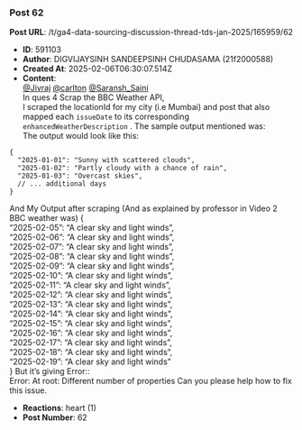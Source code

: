 ### Post 62
**Post URL**: /t/ga4-data-sourcing-discussion-thread-tds-jan-2025/165959/62
- **ID**: 591103
- **Author**: DIGVIJAYSINH SANDEEPSINH CHUDASAMA (21f2000588)
- **Created At**: 2025-02-06T06:30:07.514Z
- **Content**:  
  <a class="mention" href="/u/jivraj">@Jivraj</a> <a class="mention" href="/u/carlton">@carlton</a> <a class="mention" href="/u/saransh_saini">@Saransh_Saini</a><br>
In ques 4 Scrap the BBC Weather API,<br>
I scraped the locationId for my city (i.e Mumbai)
and post that also mapped each <code>issueDate</code> to its corresponding <code>enhancedWeatherDescription</code> .
The sample output mentioned was:<br>
The output would look like this:
<pre><code class="lang-auto">{
  "2025-01-01": "Sunny with scattered clouds",
  "2025-01-02": "Partly cloudy with a chance of rain",
  "2025-01-03": "Overcast skies",
  // ... additional days
}
</code></pre>
And My Output after scraping (And as explained by professor in Video 2 BBC weather was)
{<br>
“2025-02-05”: “A clear sky and light winds”,<br>
“2025-02-06”: “A clear sky and light winds”,<br>
“2025-02-07”: “A clear sky and light winds”,<br>
“2025-02-08”: “A clear sky and light winds”,<br>
“2025-02-09”: “A clear sky and light winds”,<br>
“2025-02-10”: “A clear sky and light winds”,<br>
“2025-02-11”: “A clear sky and light winds”,<br>
“2025-02-12”: “A clear sky and light winds”,<br>
“2025-02-13”: “A clear sky and light winds”,<br>
“2025-02-14”: “A clear sky and light winds”,<br>
“2025-02-15”: “A clear sky and light winds”,<br>
“2025-02-16”: “A clear sky and light winds”,<br>
“2025-02-17”: “A clear sky and light winds”,<br>
“2025-02-18”: “A clear sky and light winds”,<br>
“2025-02-19”: “A clear sky and light winds”<br>
}
But it’s giving Error::<br>
Error: At root: Different number of properties
Can you please help how to fix this issue.
- **Reactions**: heart (1)
- **Post Number**: 62

